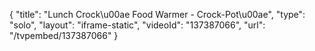 {
    "title": "Lunch Crock\u00ae Food Warmer - Crock-Pot\u00ae",
    "type": "solo",
    "layout": "iframe-static",
    "videoId": "137387066",
    "url": "\/tvpembed\/137387066"
}